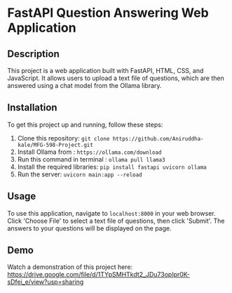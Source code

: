 # FastAPI Question Answering Web Application

## Description
This project is a web application built with FastAPI, HTML, CSS, and JavaScript. It allows users to upload a text file of questions, which are then answered using a chat model from the Ollama library.

## Installation
To get this project up and running, follow these steps:

1. Clone this repository: `git clone https://github.com/Aniruddha-kale/MFG-598-Project.git`
2. Install Ollama from : `https://ollama.com/download`
3. Run this command in terminal : `ollama pull llama3`
4. Install the required libraries: `pip install fastapi uvicorn ollama`
5. Run the server: `uvicorn main:app --reload`

## Usage
To use this application, navigate to `localhost:8000` in your web browser. Click 'Choose File' to select a text file of questions, then click 'Submit'. The answers to your questions will be displayed on the page.

## Demo
Watch a demonstration of this project here:
https://drive.google.com/file/d/1TYpSMHTkdt2_JDu73opIpr0K-sDfei_e/view?usp=sharing
